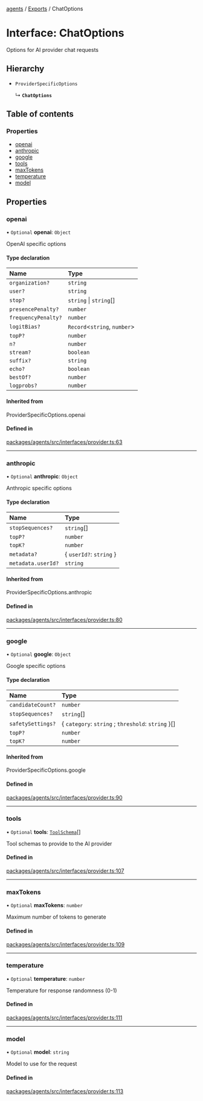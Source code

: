 <!-- 
 ⚠️  AUTO-GENERATED FILE - DO NOT EDIT MANUALLY
 This file is automatically generated by scripts/docs-generator.js
 To make changes, edit the source TypeScript files or update the generator script
-->

[agents](../../) / [Exports](../modules) / ChatOptions

# Interface: ChatOptions

Options for AI provider chat requests

## Hierarchy

- `ProviderSpecificOptions`

  ↳ **`ChatOptions`**

## Table of contents

### Properties

- [openai](ChatOptions#openai)
- [anthropic](ChatOptions#anthropic)
- [google](ChatOptions#google)
- [tools](ChatOptions#tools)
- [maxTokens](ChatOptions#maxtokens)
- [temperature](ChatOptions#temperature)
- [model](ChatOptions#model)

## Properties

### openai

• `Optional` **openai**: `Object`

OpenAI specific options

#### Type declaration

| Name | Type |
| :------ | :------ |
| `organization?` | `string` |
| `user?` | `string` |
| `stop?` | `string` \| `string`[] |
| `presencePenalty?` | `number` |
| `frequencyPenalty?` | `number` |
| `logitBias?` | `Record`\<`string`, `number`\> |
| `topP?` | `number` |
| `n?` | `number` |
| `stream?` | `boolean` |
| `suffix?` | `string` |
| `echo?` | `boolean` |
| `bestOf?` | `number` |
| `logprobs?` | `number` |

#### Inherited from

ProviderSpecificOptions.openai

#### Defined in

[packages/agents/src/interfaces/provider.ts:63](https://github.com/woojubb/robota/blob/d84cd2e1e6915e9f7e9aff8f9b06df02e55c139b/packages/agents/src/interfaces/provider.ts#L63)

___

### anthropic

• `Optional` **anthropic**: `Object`

Anthropic specific options

#### Type declaration

| Name | Type |
| :------ | :------ |
| `stopSequences?` | `string`[] |
| `topP?` | `number` |
| `topK?` | `number` |
| `metadata?` | \{ `userId?`: `string`  } |
| `metadata.userId?` | `string` |

#### Inherited from

ProviderSpecificOptions.anthropic

#### Defined in

[packages/agents/src/interfaces/provider.ts:80](https://github.com/woojubb/robota/blob/d84cd2e1e6915e9f7e9aff8f9b06df02e55c139b/packages/agents/src/interfaces/provider.ts#L80)

___

### google

• `Optional` **google**: `Object`

Google specific options

#### Type declaration

| Name | Type |
| :------ | :------ |
| `candidateCount?` | `number` |
| `stopSequences?` | `string`[] |
| `safetySettings?` | \{ `category`: `string` ; `threshold`: `string`  }[] |
| `topP?` | `number` |
| `topK?` | `number` |

#### Inherited from

ProviderSpecificOptions.google

#### Defined in

[packages/agents/src/interfaces/provider.ts:90](https://github.com/woojubb/robota/blob/d84cd2e1e6915e9f7e9aff8f9b06df02e55c139b/packages/agents/src/interfaces/provider.ts#L90)

___

### tools

• `Optional` **tools**: [`ToolSchema`](ToolSchema)[]

Tool schemas to provide to the AI provider

#### Defined in

[packages/agents/src/interfaces/provider.ts:107](https://github.com/woojubb/robota/blob/d84cd2e1e6915e9f7e9aff8f9b06df02e55c139b/packages/agents/src/interfaces/provider.ts#L107)

___

### maxTokens

• `Optional` **maxTokens**: `number`

Maximum number of tokens to generate

#### Defined in

[packages/agents/src/interfaces/provider.ts:109](https://github.com/woojubb/robota/blob/d84cd2e1e6915e9f7e9aff8f9b06df02e55c139b/packages/agents/src/interfaces/provider.ts#L109)

___

### temperature

• `Optional` **temperature**: `number`

Temperature for response randomness (0-1)

#### Defined in

[packages/agents/src/interfaces/provider.ts:111](https://github.com/woojubb/robota/blob/d84cd2e1e6915e9f7e9aff8f9b06df02e55c139b/packages/agents/src/interfaces/provider.ts#L111)

___

### model

• `Optional` **model**: `string`

Model to use for the request

#### Defined in

[packages/agents/src/interfaces/provider.ts:113](https://github.com/woojubb/robota/blob/d84cd2e1e6915e9f7e9aff8f9b06df02e55c139b/packages/agents/src/interfaces/provider.ts#L113)
